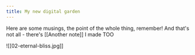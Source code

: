 ```yaml
---
title: My new digital garden
---
```


Here are some musings, the point of the whole thing, remember!
And that's not all - there's [[Another note]] I made TOO

![[02-eternal-bliss.jpg]]